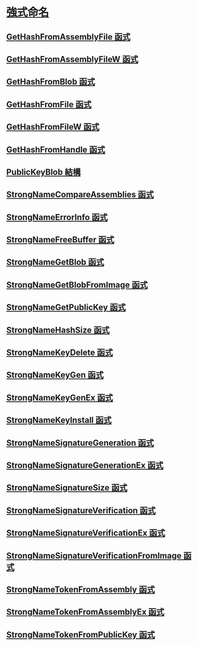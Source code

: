 # [強式命名](index.md)
## [GetHashFromAssemblyFile 函式](gethashfromassemblyfile-function.md)
## [GetHashFromAssemblyFileW 函式](gethashfromassemblyfilew-function.md)
## [GetHashFromBlob 函式](gethashfromblob-function.md)
## [GetHashFromFile 函式](gethashfromfile-function.md)
## [GetHashFromFileW 函式](gethashfromfilew-function.md)
## [GetHashFromHandle 函式](gethashfromhandle-function.md)
## [PublicKeyBlob 結構](publickeyblob-structure.md)
## [StrongNameCompareAssemblies 函式](strongnamecompareassemblies-function.md)
## [StrongNameErrorInfo 函式](strongnameerrorinfo-function.md)
## [StrongNameFreeBuffer 函式](strongnamefreebuffer-function.md)
## [StrongNameGetBlob 函式](strongnamegetblob-function.md)
## [StrongNameGetBlobFromImage 函式](strongnamegetblobfromimage-function.md)
## [StrongNameGetPublicKey 函式](strongnamegetpublickey-function.md)
## [StrongNameHashSize 函式](strongnamehashsize-function.md)
## [StrongNameKeyDelete 函式](strongnamekeydelete-function.md)
## [StrongNameKeyGen 函式](strongnamekeygen-function.md)
## [StrongNameKeyGenEx 函式](strongnamekeygenex-function.md)
## [StrongNameKeyInstall 函式](strongnamekeyinstall-function.md)
## [StrongNameSignatureGeneration 函式](strongnamesignaturegeneration-function.md)
## [StrongNameSignatureGenerationEx 函式](strongnamesignaturegenerationex-function.md)
## [StrongNameSignatureSize 函式](strongnamesignaturesize-function.md)
## [StrongNameSignatureVerification 函式](strongnamesignatureverification-function.md)
## [StrongNameSignatureVerificationEx 函式](strongnamesignatureverificationex-function.md)
## [StrongNameSignatureVerificationFromImage 函式](strongnamesignatureverificationfromimage-function.md)
## [StrongNameTokenFromAssembly 函式](strongnametokenfromassembly-function.md)
## [StrongNameTokenFromAssemblyEx 函式](strongnametokenfromassemblyex-function.md)
## [StrongNameTokenFromPublicKey 函式](strongnametokenfrompublickey-function.md)
